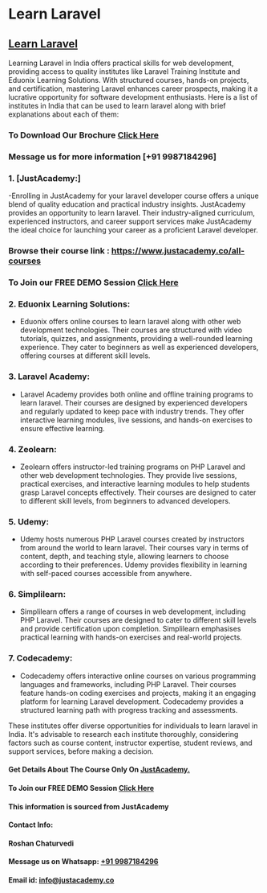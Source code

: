 # Learn Laravel
## [Learn Laravel](https://www.justacademy.co/course-detail/laravel-training)
Learning Laravel in India offers practical skills for web development, providing access to quality institutes like Laravel Training Institute and Eduonix Learning Solutions. With structured courses, hands-on projects, and certification, mastering Laravel enhances career prospects, making it a lucrative opportunity for software development enthusiasts. Here is a list of institutes in India that can be used to learn laravel along with brief explanations about each of them:

### To Download Our Brochure [Click Here](https://www.justacademy.co/download-brochure-for-free)
### Message us for more information [+91 9987184296]

### 1. [JustAcademy:]
   -Enrolling in JustAcademy for your laravel developer course offers a unique blend of quality education and practical industry insights. JustAcademy provides an opportunity to  learn laravel. Their industry-aligned curriculum, experienced instructors, and career support services make JustAcademy the ideal choice for launching your career as a proficient Laravel developer.

### Browse their course link : https://www.justacademy.co/all-courses 
### To Join our FREE DEMO Session [Click Here](https://api.whatsapp.com/send?phone=9987184296)

### 2. Eduonix Learning Solutions:
   - Eduonix offers online courses to learn laravel along with other web development technologies. Their courses are structured with video tutorials, quizzes, and assignments, providing a well-rounded learning experience. They cater to beginners as well as experienced developers, offering courses at different skill levels.

### 3. Laravel Academy:
   - Laravel Academy provides both online and offline training programs to learn laravel. Their courses are designed by experienced developers and regularly updated to keep pace with industry trends. They offer interactive learning modules, live sessions, and hands-on exercises to ensure effective learning.

### 4. Zeolearn:
   - Zeolearn offers instructor-led training programs on PHP Laravel and other web development technologies. They provide live sessions, practical exercises, and interactive learning modules to help students grasp Laravel concepts effectively. Their courses are designed to cater to different skill levels, from beginners to advanced developers.

### 5. Udemy:
   - Udemy hosts numerous PHP Laravel courses created by instructors from around the world to learn laravel. Their courses vary in terms of content, depth, and teaching style, allowing learners to choose according to their preferences. Udemy provides flexibility in learning with self-paced courses accessible from anywhere.

### 6. Simplilearn:
   - Simplilearn offers a range of courses in web development, including PHP Laravel. Their courses are designed to cater to different skill levels and provide certification upon completion. Simplilearn emphasises practical learning with hands-on exercises and real-world projects.

### 7. Codecademy:
   - Codecademy offers interactive online courses on various programming languages and frameworks, including PHP Laravel. Their courses feature hands-on coding exercises and projects, making it an engaging platform for learning Laravel development. Codecademy provides a structured learning path with progress tracking and assessments.

These institutes offer diverse opportunities for individuals to learn laravel in India. It's advisable to research each institute thoroughly, considering factors such as course content, instructor expertise, student reviews, and support services, before making a decision.

#### Get Details About The Course Only On [JustAcademy.](https://www.justacademy.co/)
#### To Join our FREE DEMO Session [Click Here](https://www.justacademy.co/register-for-course-demo)
#### This information is sourced from JustAcademy
#### Contact Info:
#### Roshan Chaturvedi
#### Message us on Whatsapp: [+91 9987184296](https://api.whatsapp.com/send?phone=9987184296)
#### Email id: info@justacademy.co
